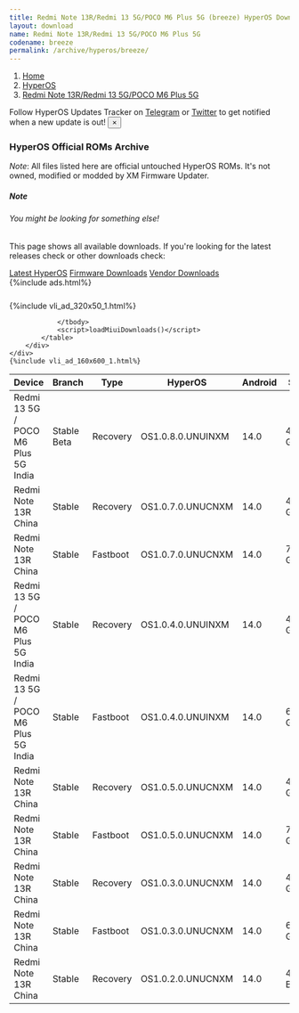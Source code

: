 ```yaml
---
title: Redmi Note 13R/Redmi 13 5G/POCO M6 Plus 5G (breeze) HyperOS Downloads
layout: download
name: Redmi Note 13R/Redmi 13 5G/POCO M6 Plus 5G
codename: breeze
permalink: /archive/hyperos/breeze/
---
```

<nav aria-label="breadcrumb">
    <ol class="breadcrumb">
        <li class="breadcrumb-item"><a href="/">Home</a></li>
        <li class="breadcrumb-item"><a href="/hyperos/">HyperOS</a></li>
        <li class="breadcrumb-item active" aria-current="page"><a href="/hyperos/breeze/">Redmi Note 13R/Redmi 13 5G/POCO M6 Plus 5G</a></li>
    </ol>
</nav>
<div class="alert alert-primary alert-dismissible fade show" role="alert">
    Follow HyperOS Updates Tracker on <a href="https://t.me/MIUIUpdatesTracker" class="alert-link">Telegram</a>
     or <a href="https://twitter.com/MiFwUpdater" class="alert-link">Twitter</a> to get notified when a new update is out!
    <button type="button" class="close" data-dismiss="alert" aria-label="Close">
        <span aria-hidden="true">&times;</span>
    </button>
</div>

### HyperOS Official ROMs Archive
*Note*: All files listed here are official untouched HyperOS ROMs. It's not owned, modified or modded by XM Firmware Updater.
<div class="card">
  <div class="card-body">
    <h5 class="card-title">Note</h5>
    <h6 class="card-subtitle mb-2 text-muted">You might be looking for something else!</h6>
    <p class="card-text">This page shows all available downloads.
     If you're looking for the latest releases check or other downloads check:</p>
    <a href="/hyperos/breeze/" class="card-link">Latest HyperOS</a>
    <a href="/firmware/breeze/" class="card-link">Firmware Downloads</a>
    <a href="/vendor/breeze/" class="card-link">Vendor Downloads</a>
  </div>
</div>
{%include ads.html%}
<div class="row justify-content-center">
    <div class="col-10">
        <div class="table-responsive-md" style="margin-top: 25px;">
            {%include vli_ad_320x50_1.html%}
            <table id="miui" class="display dt-responsive nowrap compact table table-striped table-hover table-sm">
                <thead class="thead-dark">
                    <tr>
                        <th data-ref="device">Device</th>
                        <th data-ref="branch">Branch</th>
                        <th data-ref="type">Type</th>
                        <th data-ref="miui">HyperOS</th>
                        <th data-ref="android">Android</th>
                        <th data-ref="size">Size</th>
                        <th data-ref="size">Date</th>
                        <th data-ref="link">Link</th>
                    </tr>
                </thead>
                <tbody>
                <tr><td>Redmi 13 5G / POCO M6 Plus 5G India</td><td>Stable Beta</td><td>Recovery</td><td>OS1.0.8.0.UNUINXM</td><td>14.0</td><td>4.2 GB</td><td>2024-08-31</td><td><a href="/hyperos/breeze/stable beta/OS1.0.8.0.UNUINXM/">Download</a></td></tr>
<tr><td>Redmi Note 13R China</td><td>Stable</td><td>Recovery</td><td>OS1.0.7.0.UNUCNXM</td><td>14.0</td><td>4.7 GB</td><td>2024-08-29</td><td><a href="/hyperos/breeze/stable/OS1.0.7.0.UNUCNXM/">Download</a></td></tr>
<tr><td>Redmi Note 13R China</td><td>Stable</td><td>Fastboot</td><td>OS1.0.7.0.UNUCNXM</td><td>14.0</td><td>7.0 GB</td><td>2024-08-22</td><td><a href="/hyperos/breeze/stable/OS1.0.7.0.UNUCNXM/">Download</a></td></tr>
<tr><td>Redmi 13 5G / POCO M6 Plus 5G India</td><td>Stable</td><td>Recovery</td><td>OS1.0.4.0.UNUINXM</td><td>14.0</td><td>4.2 GB</td><td>2024-07-09</td><td><a href="/hyperos/breeze/stable/OS1.0.4.0.UNUINXM/">Download</a></td></tr>
<tr><td>Redmi 13 5G / POCO M6 Plus 5G India</td><td>Stable</td><td>Fastboot</td><td>OS1.0.4.0.UNUINXM</td><td>14.0</td><td>6.8 GB</td><td>2024-06-21</td><td><a href="/hyperos/breeze/stable/OS1.0.4.0.UNUINXM/">Download</a></td></tr>
<tr><td>Redmi Note 13R China</td><td>Stable</td><td>Recovery</td><td>OS1.0.5.0.UNUCNXM</td><td>14.0</td><td>4.7 GB</td><td>2024-07-05</td><td><a href="/hyperos/breeze/stable/OS1.0.5.0.UNUCNXM/">Download</a></td></tr>
<tr><td>Redmi Note 13R China</td><td>Stable</td><td>Fastboot</td><td>OS1.0.5.0.UNUCNXM</td><td>14.0</td><td>7.0 GB</td><td>2024-06-24</td><td><a href="/hyperos/breeze/stable/OS1.0.5.0.UNUCNXM/">Download</a></td></tr>
<tr><td>Redmi Note 13R China</td><td>Stable</td><td>Recovery</td><td>OS1.0.3.0.UNUCNXM</td><td>14.0</td><td>4.7 GB</td><td>2024-05-31</td><td><a href="/hyperos/breeze/stable/OS1.0.3.0.UNUCNXM/">Download</a></td></tr>
<tr><td>Redmi Note 13R China</td><td>Stable</td><td>Fastboot</td><td>OS1.0.3.0.UNUCNXM</td><td>14.0</td><td>6.9 GB</td><td>2024-05-24</td><td><a href="/hyperos/breeze/stable/OS1.0.3.0.UNUCNXM/">Download</a></td></tr>
<tr><td>Redmi Note 13R China</td><td>Stable</td><td>Recovery</td><td>OS1.0.2.0.UNUCNXM</td><td>14.0</td><td>463 Bytes</td><td>None</td><td><a href="/hyperos/breeze/stable/OS1.0.2.0.UNUCNXM/">Download</a></td></tr>

                </tbody>
                <script>loadMiuiDownloads()</script>
            </table>
        </div>
    </div>
    {%include vli_ad_160x600_1.html%}
</div>
